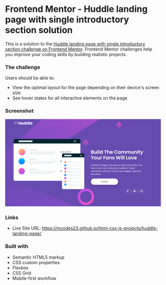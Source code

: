 # Frontend Mentor - Huddle landing page with single introductory section solution

This is a solution to the [Huddle landing page with single introductory section challenge on Frontend Mentor](https://www.frontendmentor.io/challenges/huddle-landing-page-with-a-single-introductory-section-B_2Wvxgi0). Frontend Mentor challenges help you improve your coding skills by building realistic projects.

### The challenge

Users should be able to:

- View the optimal layout for the page depending on their device's screen size
- See hover states for all interactive elements on the page

### Screenshot

![](./images/image.png)

### Links

- Live Site URL: https://mcodes23.github.io/html-css-js-projects/huddle-landing-page/

### Built with

- Semantic HTML5 markup
- CSS custom properties
- Flexbox
- CSS Grid
- Mobile-first workflow
